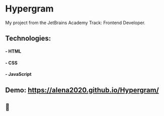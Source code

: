 # Hypergram

My project from the JetBrains Academy Track: Frontend Developer.

## Technologies:

#### - HTML

#### - CSS

#### - JavaScript

## Demo: https://alena2020.github.io/Hypergram/

## 🎨
